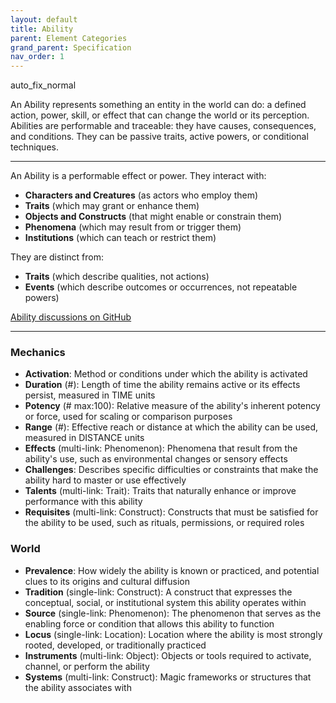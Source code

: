 ```yaml
---
layout: default
title: Ability
parent: Element Categories
grand_parent: Specification
nav_order: 1
---
```


<span class="material-symbols-outlined">auto_fix_normal</span>

An Ability represents something an entity in the world can do: a defined action, power, skill, or effect that can change the world or its perception. Abilities are performable and traceable: they have causes, consequences, and conditions. They can be passive traits, active powers, or conditional techniques. 

---

An Ability is a performable effect or power. They interact with:

- **Characters and Creatures** (as actors who employ them)  
- **Traits** (which may grant or enhance them)  
- **Objects and Constructs** (that might enable or constrain them)  
- **Phenomena** (which may result from or trigger them)  
- **Institutions** (which can teach or restrict them)  

They are distinct from:

- **Traits** (which describe qualities, not actions)   
- **Events** (which describe outcomes or occurrences, not repeatable powers)   

[Ability discussions on GitHub](https://github.com/OnlyWorlds/OnlyWorlds/discussions/categories/Ability)

---
### Mechanics
- **Activation**: Method or conditions under which the ability is activated
- **Duration** (#): Length of time the ability remains active or its effects persist, measured in TIME units
- **Potency** (# max:100): Relative measure of the ability's inherent potency or force, used for scaling or comparison purposes
- **Range** (#): Effective reach or distance at which the ability can be used, measured in DISTANCE units
- **Effects** (multi-link: Phenomenon): Phenomena that result from the ability's use, such as environmental changes or sensory effects
- **Challenges**: Describes specific difficulties or constraints that make the ability hard to master or use effectively
- **Talents** (multi-link: Trait): Traits that naturally enhance or improve performance with this ability
- **Requisites** (multi-link: Construct): Constructs that must be satisfied for the ability to be used, such as rituals, permissions, or required roles

### World
- **Prevalence**: How widely the ability is known or practiced, and potential clues to its origins and cultural diffusion
- **Tradition** (single-link: Construct): A construct that expresses the conceptual, social, or institutional system this ability operates within
- **Source** (single-link: Phenomenon): The phenomenon that serves as the enabling force or condition that allows this ability to function
- **Locus** (single-link: Location): Location where the ability is most strongly rooted, developed, or traditionally practiced
- **Instruments** (multi-link: Object): Objects or tools required to activate, channel, or perform the ability
- **Systems** (multi-link: Construct): Magic frameworks or structures that the ability associates with

